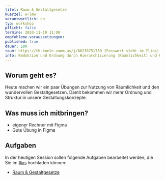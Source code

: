 ```yaml
---
titel: Raum & Gestaltgesetze
kuerzel: w-lmw
verantwortlich: cn
typ: workshop
pflicht: false
termine: 2020-11-19 11:00
empfohlene-voraussetzungen:
published: true
dauer: 180
raum: https://th-koeln.zoom.us/j/86238751739 (Passwort steht im Ilias)|https://th-koeln.zoom.us/j/86238751739
info: Reduktion und Ordnung durch Hierarchisierung (Räumlichkeit) und Gestaltgesetze
---
```


## Worum geht es?
Heute machen wir ein paar Übungen zur Nutzung von Räumlichkeit und den wundervollen Gestaltgesetzen. Damit bekommen wir mehr Ordnung und Struktur in unsere Gestaltungskonzepte.

## Was muss ich mitbringen?
- eigener Rechner mit Figma
- Gute Übung in Figma

## Aufgaben
In der heutigen Session sollen folgende Aufgaben bearbeitet werden, die Sie im [Ilias](https://ilias.th-koeln.de/goto.php?target=exc_1179477&client_id=ILIAS_FH_Koeln) hochladen können:
- [Raum & Gestaltgesetze](/mi-bachelor-screendesign/assignments/workshop-003-raum-gestaltgesetze/)

<!--
## Sie haben keinen Rechner?
Kein Problem, denn wir haben welche. Allerdings nur Macs. Uuuuuhh. Wenn Sie einen brauchen, bitte rechtzeitig an Volker Schaefer wenden. Unsere Rechner können nur für die Workshops und Trainings ausgeliehen werden. Im MI Pool stehen aber immer Rechner für Sie bereit.
-->
